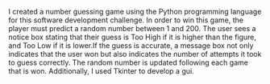 I created a number guessing game using the Python programming language for this software development challenge. In order to win this game, the player must predict a random number between 1 and 200. The user sees a notice box stating that their guess is Too High if it is higher than the figure, and Too Low if it is lower.If the guess is accurate, a message box not only indicates that the user won but also indicates the number of attempts it took to guess correctly. The random number is updated following each game that is won. Additionally, I used Tkinter to develop a gui.
